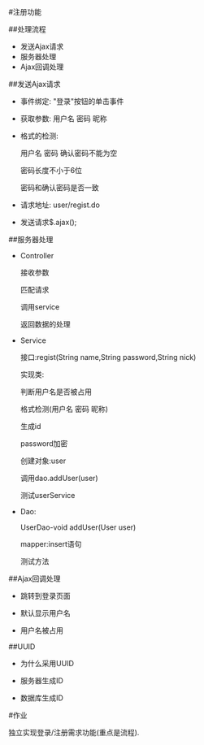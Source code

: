 #注册功能

##处理流程
- 发送Ajax请求
- 服务器处理
- Ajax回调处理

##发送Ajax请求

- 事件绑定: "登录"按钮的单击事件

- 获取参数: 用户名 密码 昵称

- 格式的检测: 

  用户名 密码 确认密码不能为空

  密码长度不小于6位

  密码和确认密码是否一致

- 请求地址: user/regist.do

- 发送请求$.ajax();

##服务器处理

- Controller

  接收参数

  匹配请求

  调用service

  返回数据的处理

- Service

  接口:regist(String name,String password,String nick)

  实现类:

  判断用户名是否被占用

  格式检测(用户名 密码 昵称)

  生成id

  password加密

  创建对象:user

  调用dao.addUser(user)

  测试userService
  

- Dao:

  UserDao-void addUser(User user)

  mapper:insert语句

  测试方法


##Ajax回调处理

- 跳转到登录页面

- 默认显示用户名

- 用户名被占用

##UUID

- 为什么采用UUID

- 服务器生成ID

- 数据库生成ID

#作业

独立实现登录/注册需求功能(重点是流程).





